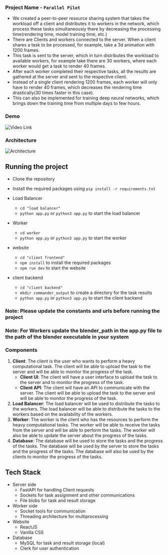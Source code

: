 ### Project Name - `Parallel Pilot`

- We created a peer-to-peer resource sharing system that takes the workload off a client
and distributes it to workers in the network, which process these tasks simultaneously
there by decreasing the processing time(rendering time, model training time, etc.)
- There are Clients and workers connected to the server. When a client shares a task to be
processed, for example, take a 3d animation with 1200 frames.
- This task is sent to the server, which in turn distributes the workload to available
workers, for example take there are 30 workers, where each worker would get a task to
render 40 frames.
- After each worker completed their respective tasks, all the results are gathered at the
server and sent to the respective client.
- Instead of a single client rendering 1200 frames, each worker will only have to render 40
frames, which decreases the rendering time drastically(30 times faster in this case).
- This can also be implemented for training deep neural networks, which brings down the
training time from multiple days to few hours.

### Demo
![Video Link](https://www.youtube.com/watch?v=OpQKDA0wxUs&ab_channel=VishalSai)

### Architecture

![Architecture](https://i.imgur.com/I50BdUt.png)


## Running the project

- Clone the repository
- Install the required packages using `pip install -r requirements.txt`

- Load Balancer
  - `cd "load balancer"`
  - `python app.py` or `python3 app.py` to start the load balancer

- Worker
  - `cd worker`
  - `python app.py` or `python3 app.py` to start the worker

- website
  - `cd "client frontend"`
  - `npm install` to install the required packages
  - `npm run dev` to start the website

- client backend
  - `cd "client backend"`
  - `mkdir commander_output` to create a directory for the task results
  - `python app.py` or `python3 app.py` to start the client backend


### Note: Please update the constants and urls before running the project

### Note: For Workers update the blender_path in the app.py file to the path of the blender executable in your system


### Components

1. **Client**: The client is the user who wants to perform a heavy computational task. The client
   will be able to upload the task to the server and will be able to monitor the progress of the
   task.
   - **Client UI**: The client will have a user interface to upload the task to the server and to
     monitor the progress of the task.
   - **Client API**: The client will have an API to communicate with the server. The client will be
     able to upload the task to the server and will be able to monitor the progress of the task.
2. **Load Balancer**: The load balancer will be used to distribute the tasks to the workers. The
   load balancer will be able to distribute the tasks to the workers based on the availability of the
   workers.
3. **Worker**: The worker is the client who has the resources to perform the heavy computational
   tasks. The worker will be able to receive the tasks from the server and will be able to perform
   the tasks. The worker will also be able to update the server about the progress of the tasks.
4. **Database**: The database will be used to store the tasks and the progress of the tasks. The
   database will be used by the server to store the tasks and the progress of the tasks. The
   database will also be used by the clients to monitor the progress of the tasks.

## Tech Stack

- Server side
  - FastAPI for handling Client requests
  - Sockets for task assignment and other communications
  - File blobs for task and result storage
- Worker side
  - Socket tools for communication
  - Threading architecture for multiprocessing
- Website
  - ReactJS
  - Vanilla CSS
- Database
  - MySQL for task and result storage (local)
  - Clerk for user authentication
